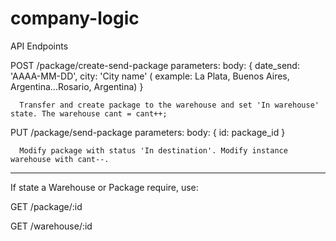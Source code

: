 # company-logic

API Endpoints

  POST /package/create-send-package
    parameters:
      body: {
        date_send: 'AAAA-MM-DD',
        city: 'City name' ( example: La Plata, Buenos Aires, Argentina...Rosario, Argentina)
      }

      Transfer and create package to the warehouse and set 'In warehouse' state. The warehouse cant = cant++;

  PUT /package/send-package
    parameters:
      body: {
        id: package_id
      }

      Modify package with status 'In destination'. Modify instance warehouse with cant--.

  ------------------------------------------------------------------------------

  If state a Warehouse or Package require, use:

  GET /package/:id

  GET /warehouse/:id
